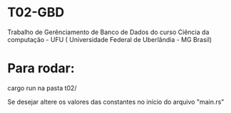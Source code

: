 # T02-GBD
Trabalho de Gerênciamento de Banco de Dados do curso Ciência da computação - UFU ( Universidade Federal de Uberlândia - MG Brasil)

# Para rodar:
cargo run
na pasta t02/

Se desejar altere os valores das constantes no início do arquivo "main.rs"